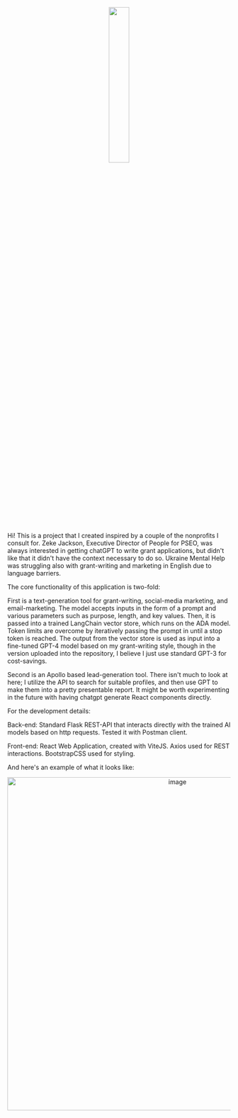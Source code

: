 
<p align="center">
  <img src="https://github.com/A-K-Erol/Fundraising-Utility-Suite/assets/43559753/3928bee8-c494-41d4-899c-1efa0c9a9a5f" style="width: 30%;" />
</p>
Hi! This is a project that I created inspired by a couple of the nonprofits I consult for. Zeke Jackson, Executive Director of People for PSEO, was always interested in getting chatGPT to write grant applications, but didn't like that it didn't have the context necessary to do so. Ukraine Mental Help was struggling also with grant-writing and marketing in English due to language barriers.

The core functionality of this application is two-fold:

First is a text-generation tool for grant-writing, social-media marketing, and email-marketing. The model accepts inputs in the form of a prompt and various parameters such as purpose, length, and key values. Then, it is passed into a trained LangChain vector store, which runs on the ADA model. Token limits are overcome by iteratively passing the prompt in until a stop token is reached. The output from the vector store is used as input into a fine-tuned GPT-4 model based on my grant-writing style, though in the version uploaded into the repository, I believe I just use standard GPT-3 for cost-savings.

Second is an Apollo based lead-generation tool. There isn't much to look at here; I utilize the API to search for suitable profiles, and then use GPT to make them into a pretty presentable report. It might be worth experimenting in the future with having chatgpt generate React components directly.

For the development details:

Back-end: Standard Flask REST-API that interacts directly with the trained AI models based on http requests. Tested it with Postman client.

Front-end: React Web Application, created with ViteJS. Axios used for REST interactions. BootstrapCSS used for styling.

And here's an example of what it looks like:
<p align="center">
  <img width="752" alt="image" src="https://github.com/A-K-Erol/Fundraising-Utility-Suite/assets/43559753/da9ca63e-a0ad-43e0-b9dd-b1109eed7ad9">
</p>
